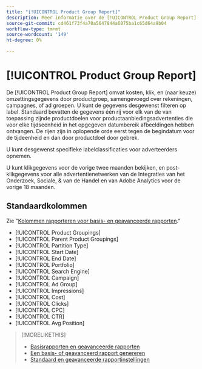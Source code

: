 ```yaml
---
title: "[!UICONTROL Product Group Report]"
description: Meer informatie over de [!UICONTROL Product Group Report].
source-git-commit: cd461f73f4a70a5647844a6075ba1c65d64a9b04
workflow-type: tm+mt
source-wordcount: '149'
ht-degree: 0%

---
```


# [!UICONTROL Product Group Report]

De [!UICONTROL Product Group Report] omvat kosten, klik, en (naar keuze) omzettingsgegevens door productgroep, samengevoegd over rekeningen, campagnes, of ad groepen. U kunt de gegevens desgewenst filteren op label. Standaard bevatten de gegevens één rij voor elk van de van toepassing zijnde productdoelen voor productaanbiedingsadvertenties die voor elke tijdseenheid in het opgegeven datumbereik afbeeldingen hebben ontvangen. De rijen zijn in oplopende orde eerst tegen de begindatum voor de tijdeenheid en dan door productdoel door gebrek.

U kunt desgewenst specifieke labelclassificaties voor adverteerders opnemen.

U kunt klikgegevens voor de vorige twee maanden bekijken, en post-klikgegevens voor alle advertentienetwerken van de Integraties van het Onderzoek, Sociale, &amp; van de Handel en van Adobe Analytics voor de vorige 18 maanden.

## Standaardkolommen

Zie &quot;[Kolommen rapporteren voor basis- en geavanceerde rapporten](basic-advanced-report-columns.md).&quot;

* [!UICONTROL Product Groupings]
* [!UICONTROL Parent Product Groupings]
* [!UICONTROL Partition Type]
* [!UICONTROL Start Date]
* [!UICONTROL End Date]
* [!UICONTROL Portfolio]
* [!UICONTROL Search Engine]
* [!UICONTROL Campaign]
* [!UICONTROL Ad Group]
* [!UICONTROL Impressions]
* [!UICONTROL Cost]
* [!UICONTROL Clicks]
* [!UICONTROL CPC]
* [!UICONTROL CTR]
* [!UICONTROL Avg Position]

>[!MORELIKETHIS]
>
>* [Basisrapporten en geavanceerde rapporten](basic-advanced-report-about.md)
>* [Een basis- of geavanceerd rapport genereren](basic-advanced-report-generate.md)
>* [Standaard en geavanceerde rapportinstellingen](basic-advanced-report-settings.md)

